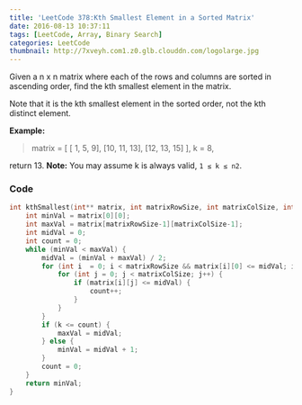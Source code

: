 ```yaml
---
title: 'LeetCode 378:Kth Smallest Element in a Sorted Matrix'
date: 2016-08-13 10:37:11
tags: [LeetCode, Array, Binary Search]
categories: LeetCode
thumbnail: http://7xveyh.com1.z0.glb.clouddn.com/logolarge.jpg
---
```

Given a n x n matrix where each of the rows and columns are sorted in ascending order, find the kth smallest element in the matrix.

Note that it is the kth smallest element in the sorted order, not the kth distinct element.

**Example:**

>matrix = [
   [ 1,  5,  9],
   [10, 11, 13],
   [12, 13, 15]
],
k = 8,

return 13.
**Note:**
You may assume k is always valid, `1 ≤ k ≤ n2`.

### Code
```c
int kthSmallest(int** matrix, int matrixRowSize, int matrixColSize, int k) {
    int minVal = matrix[0][0];
    int maxVal = matrix[matrixRowSize-1][matrixColSize-1];
    int midVal = 0;
    int count = 0;
    while (minVal < maxVal) {
        midVal = (minVal + maxVal) / 2;
        for (int i  = 0; i < matrixRowSize && matrix[i][0] <= midVal; i++) {
            for (int j = 0; j < matrixColSize; j++) {
                if (matrix[i][j] <= midVal) {
                    count++;   
                }
            }
        }
        if (k <= count) {
            maxVal = midVal;
        } else {
            minVal = midVal + 1;
        }
        count = 0;
    }
    return minVal;
}
```